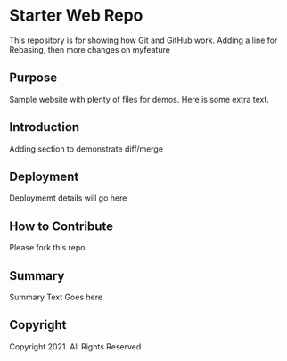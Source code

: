 # Starter Web Repo

This repository is for showing how Git and GitHub work.
Adding a line for Rebasing, then more changes on myfeature

## Purpose

Sample website with plenty of files for demos. Here is some extra text.

## Introduction

Adding section to demonstrate diff/merge

## Deployment

Deploymemt details will go here

## How to Contribute

Please fork this repo

## Summary

Summary Text Goes here

## Copyright

Copyright 2021. All Rights Reserved
